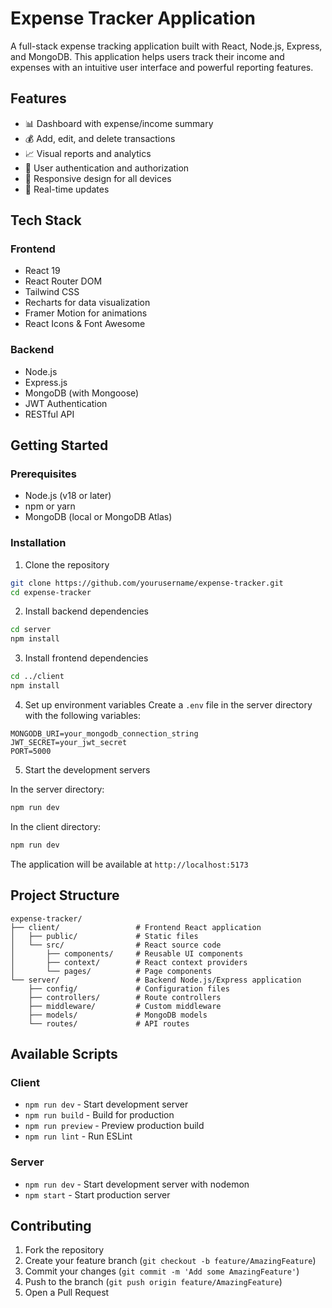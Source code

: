 # Expense Tracker Application

A full-stack expense tracking application built with React, Node.js, Express, and MongoDB. This application helps users track their income and expenses with an intuitive user interface and powerful reporting features.


## Features

- 📊 Dashboard with expense/income summary
- 💰 Add, edit, and delete transactions
- 📈 Visual reports and analytics
- 🔐 User authentication and authorization
- 📱 Responsive design for all devices
- 🔄 Real-time updates

## Tech Stack

### Frontend
- React 19
- React Router DOM
- Tailwind CSS
- Recharts for data visualization
- Framer Motion for animations
- React Icons & Font Awesome

### Backend
- Node.js
- Express.js
- MongoDB (with Mongoose)
- JWT Authentication
- RESTful API

## Getting Started

### Prerequisites

- Node.js (v18 or later)
- npm or yarn
- MongoDB (local or MongoDB Atlas)

### Installation

1. Clone the repository
```bash
git clone https://github.com/yourusername/expense-tracker.git
cd expense-tracker
```

2. Install backend dependencies
```bash
cd server
npm install
```

3. Install frontend dependencies
```bash
cd ../client
npm install
```

4. Set up environment variables
Create a `.env` file in the server directory with the following variables:
```
MONGODB_URI=your_mongodb_connection_string
JWT_SECRET=your_jwt_secret
PORT=5000
```

5. Start the development servers

In the server directory:
```bash
npm run dev
```

In the client directory:
```bash
npm run dev
```

The application will be available at `http://localhost:5173`

## Project Structure

```
expense-tracker/
├── client/                 # Frontend React application
│   ├── public/             # Static files
│   └── src/                # React source code
│       ├── components/     # Reusable UI components
│       ├── context/        # React context providers
│       └── pages/          # Page components
└── server/                 # Backend Node.js/Express application
    ├── config/             # Configuration files
    ├── controllers/        # Route controllers
    ├── middleware/         # Custom middleware
    ├── models/             # MongoDB models
    └── routes/             # API routes
```

## Available Scripts

### Client
- `npm run dev` - Start development server
- `npm run build` - Build for production
- `npm run preview` - Preview production build
- `npm run lint` - Run ESLint

### Server
- `npm run dev` - Start development server with nodemon
- `npm start` - Start production server

## Contributing

1. Fork the repository
2. Create your feature branch (`git checkout -b feature/AmazingFeature`)
3. Commit your changes (`git commit -m 'Add some AmazingFeature'`)
4. Push to the branch (`git push origin feature/AmazingFeature`)
5. Open a Pull Request


